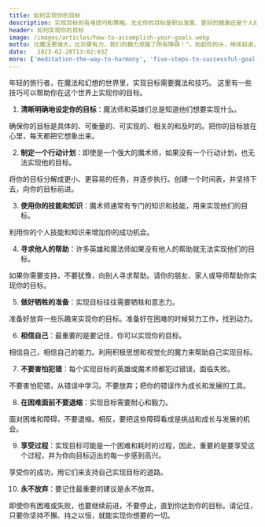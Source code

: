 ```yaml
---
title: 如何实现你的目标
description: 实现目标的有用技巧和策略。无论你的目标是职业发展、更好的健康还是个人成长，这一页将帮助你制定一个有效的行动计划，并在整个过程中保持你的动力
header: 如何实现你的目标
image: /images/articles/how-to-accomplish-your-goals.webp
motto: 比魔法更强大，比剑更有力，我们的毅力克服了所有障碍！"。抬起你的头，继续前进，实现你的目标，直到你成为真正的英雄！
date:	2023-02-28T13:02:03Z
more: ['meditation-the-way-to-harmony', 'five-steps-to-successful-goal-achievement']
---
```

年轻的旅行者，在魔法和幻想的世界里，实现目标需要魔法和技巧。
这里有一些技巧可以帮助你在这个世界上实现你的目标。

1. **清晰明确地设定你的目标**：魔法师和英雄们总是知道他们想要实现什么。

确保你的目标是具体的、可衡量的、可实现的、相关的和及时的。把你的目标放在心里，每天都把它想象出来。

2. **制定一个行动计划**：即使是一个强大的魔术师，如果没有一个行动计划，也无法实现他的目标。

将你的目标分解成更小、更容易的任务，并逐步执行。创建一个时间表，并坚持下去，向你的目标前进。

3. **使用你的技能和知识**：魔术师通常有专门的知识和技能，用来实现他们的目标。

利用你的个人技能和知识来增加你的成功机会。

4. **寻求他人的帮助**：许多英雄和魔法师如果没有他人的帮助就无法实现他们的目标。

如果你需要支持，不要犹豫，向别人寻求帮助。请你的朋友、家人或导师帮助你实现你的目标。

5. **做好牺牲的准备**：实现目标往往需要牺牲和意志力。

准备好放弃一些乐趣来实现你的目标。准备好在困难的时候努力工作，找到动力。

6. **相信自己**：最重要的是要记住，你可以实现你的目标。

相信自己，相信自己的能力。利用积极思想和视觉化的魔力来帮助自己实现目标。

7. **不要害怕犯错**：每个实现目标的英雄或魔术师都犯过错误，面临失败。

不要害怕犯错，从错误中学习。不要放弃；把你的错误作为成长和发展的工具。

8. **在困难面前不要退缩**：实现目标需要耐心和毅力。

面对困难和障碍，不要退缩。相反，要把这些障碍看成是挑战和成长与发展的机会。

9. **享受过程**：实现目标可能是一个困难和耗时的过程，因此，重要的是要享受这个过程，并为你向目标迈出的每一步感到高兴。

享受你的成功，用它们来支持自己实现目标的道路。

10. **永不放弃**：要记住最重要的建议是永不放弃。

即使你有困难或失败，也要继续前进，不要停止，直到你达到你的目标。请记住，只要你坚持不懈、持之以恒，就能实现你想要的一切。

